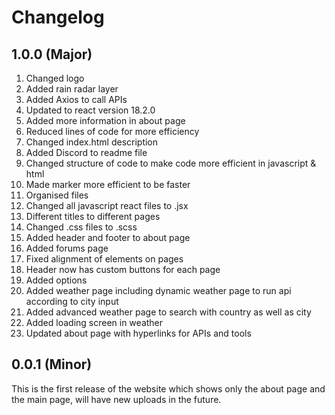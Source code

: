 # Changelog

## 1.0.0 (Major)

1. Changed logo
1. Added rain radar layer
1. Added Axios to call APIs
1. Updated to react version 18.2.0
1. Added more information in about page
1. Reduced lines of code for more efficiency
1. Changed index.html description
1. Added Discord to readme file
1. Changed structure of code to make code more efficient in javascript & html
1. Made marker more efficient to be faster
1. Organised files
1. Changed all javascript react files to .jsx
1. Different titles to different pages
1. Changed .css files to .scss
1. Added header and footer to about page
1. Added forums page
1. Fixed alignment of elements on pages
1. Header now has custom buttons for each page
1. Added options
1. Added weather page including dynamic weather page to run api according to city input
1. Added advanced weather page to search with country as well as city
1. Added loading screen in weather
1. Updated about page with hyperlinks for APIs and tools

## 0.0.1 (Minor)

This is the first release of the website which shows only the about page and the main page, will have new uploads in the future.
